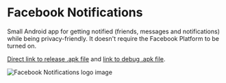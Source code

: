# Facebook Notifications

Small Android app for getting notified (friends, messages and notifications) while being privacy-friendly. It doesn't require the Facebook Platform to be turned on.

[Direct link to release .apk file](https://raw.githubusercontent.com/gsurrel/FacebookNotifications/master/FacebookNotifications-release.apk) and [link to debug .apk file](https://raw.githubusercontent.com/gsurrel/FacebookNotifications/master/FacebookNotifications-debug.apk).

![Facebook Notifications logo image](https://raw.githubusercontent.com/gsurrel/FacebookNotifications/master/app/src/main/ic_launcher-web.png)
